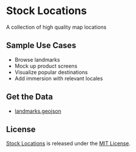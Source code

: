 # Stock Locations

A collection of high quality map locations

## Sample Use Cases

* Browse landmarks
* Mock up product screens
* Visualize popular destinations
* Add immersion with relevant locales

## Get the Data

* [landmarks.geojson](https://raw.githubusercontent.com/xta/stock_locations/master/locations/landmarks.geojson)

## License

[Stock Locations](https://github.com/xta/stock_locations) is released under the [MIT License](http://opensource.org/licenses/MIT).
